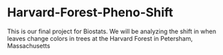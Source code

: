 # Harvard-Forest-Pheno-Shift

This is our final project for Biostats. We will be analyzing the shift in when leaves change colors in trees at the Harvard Forest in Petersham, Massachusetts
